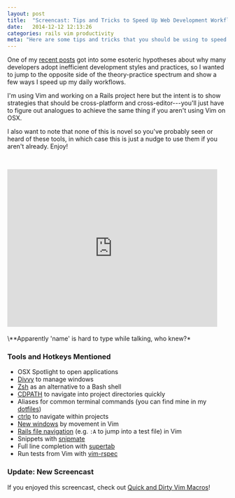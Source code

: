 ```yaml
---
layout: post
title:  "Screencast: Tips and Tricks to Speed Up Web Development Workflows"
date:   2014-12-12 12:13:26
categories: rails vim productivity
meta: "Here are some tips and tricks that you should be using to speed up your development workflows if you aren't already."
---
```


One of my [recent posts][recent-post] got into some esoteric hypotheses about why
many developers adopt inefficient development styles and practices, so I wanted to
jump to the opposite side of the theory-practice spectrum and show a few ways I speed
up my daily workflows.

I'm using Vim and working on a Rails project here but the intent is to show
strategies that should be cross-platform and cross-editor---you'll just have to figure out
analogues to achieve the same thing if you aren't using Vim on OSX.

I also want to note that none of this is novel so you've probably seen or heard
of these tools, in which case this is just a nudge to use them if you aren't
already. Enjoy!

<div class="bt-video-container" style="position:relative;padding-bottom:75.00%;padding-top:30px;height:0;overflow:hidden"><iframe width="480" height="360" src="http://www.youtube.com/embed/TFysiX9J-fo?rel=0" frameborder="0" allowfullscreen=""></iframe></div>
\**Apparently 'name' is hard to type while talking, who knew?*

### Tools and Hotkeys Mentioned

- OSX Spotlight to open applications
- [Divvy][divvy] to manage windows
- [Zsh][zsh] as an alternative to a Bash shell
- [CDPATH][cdpath] to navigate into project directories quickly
- Aliases for common terminal commands (you can find mine in my [dotfiles][dotfiles])
- [ctrlp] to navigate within projects
- [New windows][new-windows] by movement in Vim
- [Rails file navigation][rails-vim] (e.g. `:A` to jump into a test file) in Vim
- Snippets with [snipmate][snipmate]
- Full line completion with [supertab][full-line]
- Run tests from Vim with [vim-rspec][vim-rspec]

### Update: New Screencast

If you enjoyed this screencast, check out
[Quick and Dirty Vim Macros][new-screencast]!

[recent-post]: http://blog.paulrugelhiatt.com/vim/productivity/2014/12/05/your-natural-tendency-to-observe-progress-is-killing-your-productivity.html
[divvy]: http://mizage.com/divvy/
[zsh]: http://www.zsh.org/
[cdpath]: https://tomafro.net/2009/10/tip-cdpath-am-i-the-last-to-know
[dotfiles]: https://github.com/hiattp/dotfiles
[ctrlp]: https://github.com/kien/ctrlp.vim
[new-windows]: http://blog.paulrugelhiatt.com/vim/2014/10/31/vim-tip-automatically-create-window-splits-with-movement.html
[rails-vim]: https://github.com/tpope/vim-rails
[snipmate]: https://github.com/garbas/vim-snipmate
[full-line]: https://github.com/ervandew/supertab
[vim-rspec]: https://github.com/thoughtbot/vim-rspec
[new-screencast]: http://blog.paulrugelhiatt.com/rails/vim/productivity/2015/01/19/screencast-quick-and-dirty-vim-macros.html
